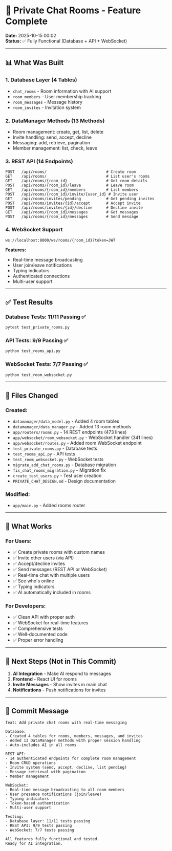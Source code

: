 # 🎉 Private Chat Rooms - Feature Complete

**Date:** 2025-10-15 00:02  
**Status:** ✅ Fully Functional (Database + API + WebSocket)

---

## 📊 What Was Built

### **1. Database Layer (4 Tables)**
- `chat_rooms` - Room information with AI support
- `room_members` - User membership tracking
- `room_messages` - Message history
- `room_invites` - Invitation system

### **2. DataManager Methods (13 Methods)**
- Room management: create, get, list, delete
- Invite handling: send, accept, decline
- Messaging: add, retrieve, pagination
- Member management: list, check, leave

### **3. REST API (14 Endpoints)**
```
POST   /api/rooms/                          # Create room
GET    /api/rooms/                          # List user's rooms
GET    /api/rooms/{room_id}                 # Get room details
POST   /api/rooms/{room_id}/leave           # Leave room
GET    /api/rooms/{room_id}/members         # List members
POST   /api/rooms/{room_id}/invite/{user_id} # Invite user
GET    /api/rooms/invites/pending           # Get pending invites
POST   /api/rooms/invites/{id}/accept       # Accept invite
POST   /api/rooms/invites/{id}/decline      # Decline invite
GET    /api/rooms/{room_id}/messages        # Get messages
POST   /api/rooms/{room_id}/messages        # Send message
```

### **4. WebSocket Support**
```
ws://localhost:8000/ws/rooms/{room_id}?token=JWT
```

**Features:**
- Real-time message broadcasting
- User join/leave notifications
- Typing indicators
- Authenticated connections
- Multi-user support

---

## ✅ Test Results

### **Database Tests:** 11/11 Passing ✅
```bash
pytest test_private_rooms.py
```

### **API Tests:** 9/9 Passing ✅
```bash
python test_rooms_api.py
```

### **WebSocket Tests:** 7/7 Passing ✅
```bash
python test_room_websocket.py
```

---

## 📁 Files Changed

### **Created:**
- `datamanager/data_model.py` - Added 4 room tables
- `datamanager/data_manager.py` - Added 13 room methods
- `app/routers/rooms.py` - 14 REST endpoints (473 lines)
- `app/websocket/room_websocket.py` - WebSocket handler (341 lines)
- `app/websocket/routes.py` - Added room WebSocket endpoint
- `test_private_rooms.py` - Database tests
- `test_rooms_api.py` - API tests
- `test_room_websocket.py` - WebSocket tests
- `migrate_add_chat_rooms.py` - Database migration
- `fix_chat_rooms_migration.py` - Migration fix
- `create_test_users.py` - Test user creation
- `PRIVATE_CHAT_DESIGN.md` - Design documentation

### **Modified:**
- `app/main.py` - Added rooms router

---

## 🎯 What Works

### **For Users:**
- ✅ Create private rooms with custom names
- ✅ Invite other users (via API)
- ✅ Accept/decline invites
- ✅ Send messages (REST API or WebSocket)
- ✅ Real-time chat with multiple users
- ✅ See who's online
- ✅ Typing indicators
- ✅ AI automatically included in rooms

### **For Developers:**
- ✅ Clean API with proper auth
- ✅ WebSocket for real-time features
- ✅ Comprehensive tests
- ✅ Well-documented code
- ✅ Proper error handling

---

## 🚀 Next Steps (Not in This Commit)

1. **AI Integration** - Make AI respond to messages
2. **Frontend** - React UI for rooms
3. **Invite Messages** - Show invites in main chat
4. **Notifications** - Push notifications for invites

---

## 💾 Commit Message

```
feat: Add private chat rooms with real-time messaging

Database:
- Created 4 tables for rooms, members, messages, and invites
- Added 13 DataManager methods with proper session handling
- Auto-includes AI in all rooms

REST API:
- 14 authenticated endpoints for complete room management
- Room CRUD operations
- Invite system (send, accept, decline, list pending)
- Message retrieval with pagination
- Member management

WebSocket:
- Real-time message broadcasting to all room members
- User presence notifications (join/leave)
- Typing indicators
- Token-based authentication
- Multi-user support

Testing:
- Database layer: 11/11 tests passing
- REST API: 9/9 tests passing
- WebSocket: 7/7 tests passing

All features fully functional and tested.
Ready for AI integration.
```
